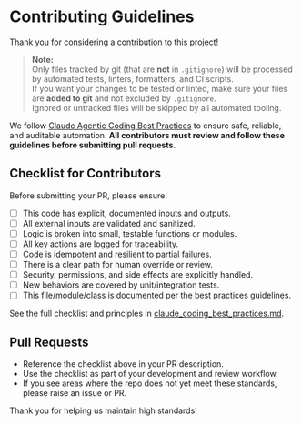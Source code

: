 # Contributing Guidelines

Thank you for considering a contribution to this project!

> **Note:**  
> Only files tracked by git (that are **not** in `.gitignore`) will be processed by automated tests, linters, formatters, and CI scripts.  
> If you want your changes to be tested or linted, make sure your files are **added to git** and not excluded by `.gitignore`.  
> Ignored or untracked files will be skipped by all automated tooling.

We follow [Claude Agentic Coding Best Practices](claude_coding_best_practices.md) to ensure safe, reliable, and auditable automation. **All contributors must review and follow these guidelines before submitting pull requests.**

## Checklist for Contributors

Before submitting your PR, please ensure:

- [ ] This code has explicit, documented inputs and outputs.
- [ ] All external inputs are validated and sanitized.
- [ ] Logic is broken into small, testable functions or modules.
- [ ] All key actions are logged for traceability.
- [ ] Code is idempotent and resilient to partial failures.
- [ ] There is a clear path for human override or review.
- [ ] Security, permissions, and side effects are explicitly handled.
- [ ] New behaviors are covered by unit/integration tests.
- [ ] This file/module/class is documented per the best practices guidelines.

See the full checklist and principles in [claude_coding_best_practices.md](claude_coding_best_practices.md).

## Pull Requests

- Reference the checklist above in your PR description.
- Use the checklist as part of your development and review workflow.
- If you see areas where the repo does not yet meet these standards, please raise an issue or PR.

Thank you for helping us maintain high standards!
